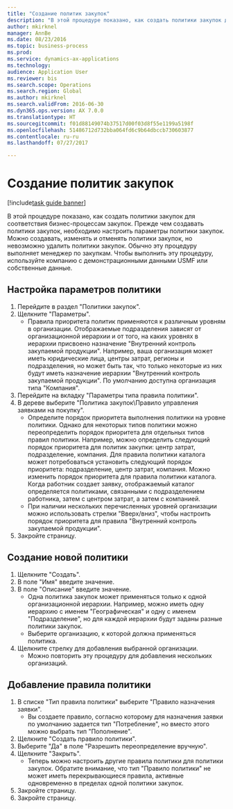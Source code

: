 ```yaml
--- 
title: "Создание политик закупок"
description: "В этой процедуре показано, как создать политики закупок для соответствия бизнес-процессам закупок."
author: mkirknel
manager: AnnBe
ms.date: 08/23/2016
ms.topic: business-process
ms.prod: 
ms.service: dynamics-ax-applications
ms.technology: 
audience: Application User
ms.reviewer: bis
ms.search.scope: Operations
ms.search.region: Global
ms.author: mkirknel
ms.search.validFrom: 2016-06-30
ms.dyn365.ops.version: AX 7.0.0
ms.translationtype: HT
ms.sourcegitcommit: f01d88149074b37517d00f03d8f55e1199a5198f
ms.openlocfilehash: 51486712d732bba064fd6c9b64dbccb730603877
ms.contentlocale: ru-ru
ms.lasthandoff: 07/27/2017

---
```

# <a name="create-purchasing-policies"></a>Создание политик закупок

[!include[task guide banner](../../includes/task-guide-banner.md)]

В этой процедуре показано, как создать политики закупок для соответствия бизнес-процессам закупок. Прежде чем создавать политики закупок, необходимо настроить параметры политики закупок. Можно создавать, изменять и отменять политики закупок, но невозможно удалить политики закупок. Обычно эту процедуру выполняет менеджер по закупкам. Чтобы выполнить эту процедуру, используйте компанию с демонстрационными данными USMF или собственные данные.


## <a name="set-up-policy-parameters"></a>Настройка параметров политики
1. Перейдите в раздел "Политики закупок".
2. Щелкните "Параметры".
    * Правила приоритета политик применяются к различным уровням в организации. Отображаемые подразделения зависят от организационной иерархии и от того, на каких уровнях в иерархии присвоено назначение "Внутренний контроль закупаемой продукции". Например, ваша организация может иметь юридические лица, центры затрат, регионы и подразделения, но может быть так, что только некоторые из них будут иметь назначение иерархии "Внутренний контроль закупаемой продукции". По умолчанию доступна организация типа "Компания".  
3. Перейдите на вкладку "Параметры типа правила политики".
4. В дереве выберите "Политика закупок\Правило управления заявками на покупку".
    * Определите порядок приоритета выполнения политики на уровне политики. Однако для некоторых типов политики можно переопределить порядок приоритета для отдельных типов правил политики. Например, можно определить следующий порядок приоритета для политик закупки: центр затрат, подразделение, компания. Для правила политики каталога может потребоваться установить следующий порядок приоритета: подразделение, центр затрат, компания. Можно изменить порядок приоритета для правила политики каталога. Когда работник создает заявку, отображаемый каталог определяется политиками, связанными с подразделением работника, затем с центром затрат, а затем с компанией.  
    * При наличии нескольких перечисленных уровней организации можно использовать стрелки "Вверх/вниз", чтобы настроить порядок приоритета для правила "Внутренний контроль закупаемой продукции".  
5. Закройте страницу.

## <a name="create-a-new-policy"></a>Создание новой политики
1. Щелкните "Создать".
2. В поле "Имя" введите значение.
3. В поле "Описание" введите значение.
    * Одна политика закупок может применяться только к одной организационной иерархии. Например, можно иметь одну иерархию с именем "Географическая" и одну с именем "Подразделение", но для каждой иерархии будут заданы разные политики закупок.  
    * Выберите организацию, к которой должна применяться политика.  
4. Щелкните стрелку для добавления выбранной организации.
    * Можно повторить эту процедуру для добавления нескольких организаций.  

## <a name="add-a-policy-rule"></a>Добавление правила политики
1. В списке "Тип правила политики" выберите "Правило назначения заявки".
    * Вы создаете правило, согласно которому для назначения заявки по умолчанию задается тип "Потребление", но вместо этого можно выбрать тип "Пополнение".  
2. Щелкните "Создать правило политики".
3. Выберите "Да" в поле "Разрешить переопределение вручную".
4. Щелкните "Закрыть".
    * Теперь можно настроить другие правила политики для политики закупок.   Обратите внимание, что тип "Правило политики" не может иметь перекрывающиеся правила, активные одновременно в пределах одной политики закупок.  
5. Закройте страницу.
6. Закройте страницу.


